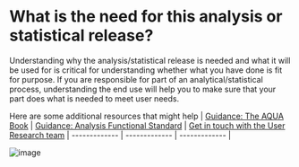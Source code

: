 # What is the need for this analysis or statistical release?


Understanding why the analysis/statistical release is needed and what it will be used for is critical for understanding whether what you have done is fit for purpose. If you are responsible for part of an analytical/statistical process, understanding the end use will help you to make sure that your part does what is needed to meet user needs.

Here are some additional resources that might help
| [Guidance: The AQUA Book](https://assets.publishing.service.gov.uk/government/uploads/system/uploads/attachment_data/file/416478/aqua_book_final_web.pdf) |  [Guidance: Analysis Functional Standard](https://www.gov.uk/government/publications/government-analysis-functional-standard--2) |  [Get in touch with the User Research team]()
| ------------- | ------------- | ------------- |


![image](https://user-images.githubusercontent.com/92517253/194824005-cb1b7d6f-3c5c-4e81-8619-e6257faf003a.png)
